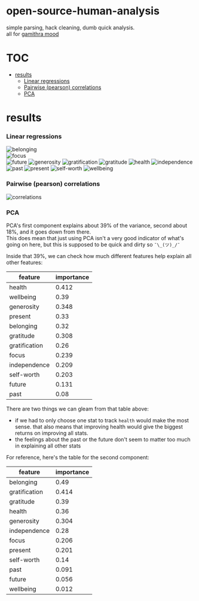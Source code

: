 # open-source-human-analysis
simple parsing, hack cleaning, dumb quick analysis.    
all for [gamithra mood](https://github.com/open-source-person/gamithra_mood)

# TOC
   * [results](#results)
      * [Linear regressions](#linear-regressions)
      * [Pairwise (pearson) correlations](#pairwise-pearson-correlations)
      * [PCA](#pca)

# results
### Linear regressions
![belonging](https://raw.githubusercontent.com/KingBoomie/open-source-human-analysis/master/results/belonging.png)    
![focus](https://raw.githubusercontent.com/KingBoomie/open-source-human-analysis/master/results/focus.png)    
![future](https://raw.githubusercontent.com/KingBoomie/open-source-human-analysis/master/results/future.png)
![generosity](https://raw.githubusercontent.com/KingBoomie/open-source-human-analysis/master/results/generosity.png)
![gratification](https://raw.githubusercontent.com/KingBoomie/open-source-human-analysis/master/results/gratification.png)
![gratitude](https://raw.githubusercontent.com/KingBoomie/open-source-human-analysis/master/results/gratitude.png)
![health](https://raw.githubusercontent.com/KingBoomie/open-source-human-analysis/master/results/health.png)
![independence](https://raw.githubusercontent.com/KingBoomie/open-source-human-analysis/master/results/independence.png)
![past](https://raw.githubusercontent.com/KingBoomie/open-source-human-analysis/master/results/past.png)
![present](https://raw.githubusercontent.com/KingBoomie/open-source-human-analysis/master/results/present.png)
![self-worth](https://raw.githubusercontent.com/KingBoomie/open-source-human-analysis/master/results/self-worth.png)
![wellbeing](https://raw.githubusercontent.com/KingBoomie/open-source-human-analysis/master/results/wellbeing.png)

### Pairwise (pearson) correlations
![correlations](https://raw.githubusercontent.com/KingBoomie/open-source-human-analysis/master/results/correlations.png)

### PCA
PCA's first component explains about 39% of the variance, second about 18%, and it goes down from there.    
This does mean that just using PCA isn't a very good indicator of what's going on here, but this is supposed to be quick and dirty so `¯\_(ツ)_/¯`

Inside that 39%, we can check how much different features help explain all other features:

| feature | importance |
| --- | --- |
| health | 0.412 |
| wellbeing | 0.39 |
| generosity | 0.348 |
| present | 0.33 |
| belonging | 0.32 |
| gratitude | 0.308 |
| gratification | 0.26 |
| focus | 0.239 |
| independence | 0.209 |
| self-worth | 0.203 |
| future | 0.131 |
| past | 0.08 |

There are two things we can gleam from that table above:  
 * if we had to only choose one stat to track ``health`` would make the most sense. that also means that improving health would give the biggest returns on improving all stats.
 * the feelings about the past or the future don't seem to matter too much in explaining all other stats
 
 For reference, here's the table for the second component: 
 
| feature | importance |
| --- | --- |
| belonging  | 0.49 |
| gratification | 0.414 |
| gratitude  | 0.39 |
| health | 0.36 |
| generosity  | 0.304 |
| independence | 0.28 |
| focus | 0.206 |
| present | 0.201 |
| self-worth  | 0.14 |
| past  | 0.091 |
| future  | 0.056 |
| wellbeing  | 0.012 |

  



